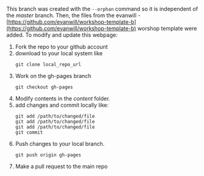 This branch was created with the ```--orphan``` command so it is independent of the *master* branch. Then,  the files from the evanwill - [https://github.com/evanwill/workshop-template-b](https://github.com/evanwill/workshop-template-b) worshop template were added. To modify and update this webpage:

1. Fork the repo to your github account
2. download to your local system like
   ```
   git clone local_repo_url
   ```
3. Work on the gh-pages branch
   ```
   git checkout gh-pages
   ```
2. Modify contents in the *content* folder.
3. add changes and commit locally like:
   ```
   git add /path/to/changed/file
   git add /path/to/changed/file
   git add /path/to/changed/file
   git commit
   ```
4. Push changes to your local branch.
   ```
   git push origin gh-pages
   ```
5. Make a pull request to the main repo
